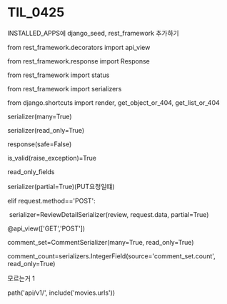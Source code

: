 # TIL_0425



INSTALLED_APPS에 django_seed, rest_framework 추가하기



from rest_framework.decorators import api_view

from rest_framework.response import Response

from rest_framework import status

from rest_framework import serializers

from django.shortcuts import render, get_object_or_404, get_list_or_404



serializer(many=True)

serializer(read_only=True)

response(safe=False)

is_valid(raise_exception)=True

read_only_fields

serializer(partial=True)(PUT요청일떄)

  elif request.method=='POST':

​    serializer=ReviewDetailSerializer(review, request.data, partial=True)



@api_view(['GET','POST'])



comment_set=CommentSerializer(many=True, read_only=True)

comment_count=serializers.IntegerField(source='comment_set.count', read_only=True)





모르는거 1

path('api/v1/', include('movies.urls'))

